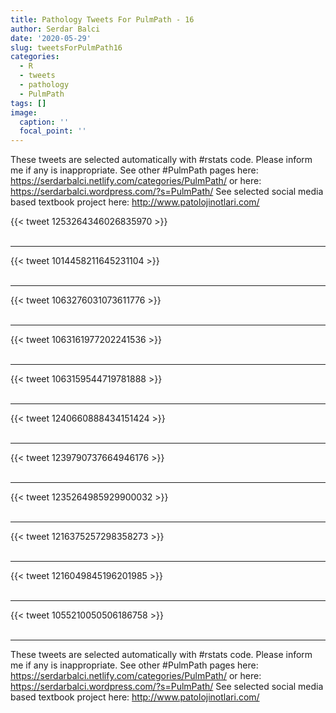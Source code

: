 ```yaml
---
title: Pathology Tweets For PulmPath - 16
author: Serdar Balci
date: '2020-05-29'
slug: tweetsForPulmPath16
categories:
  - R
  - tweets
  - pathology
  - PulmPath
tags: []
image:
  caption: ''
  focal_point: ''
---
```



These tweets are selected automatically with #rstats code. Please inform me if any is inappropriate.
See other #PulmPath pages here: https://serdarbalci.netlify.com/categories/PulmPath/  or here: https://serdarbalci.wordpress.com/?s=PulmPath/ 
See selected social media based textbook project here: http://www.patolojinotlari.com/

{{< tweet 1253264346026835970 >}}
<br>
<br>
<hr>
{{< tweet 1014458211645231104 >}}
<br>
<br>
<hr>
{{< tweet 1063276031073611776 >}}
<br>
<br>
<hr>
{{< tweet 1063161977202241536 >}}
<br>
<br>
<hr>
{{< tweet 1063159544719781888 >}}
<br>
<br>
<hr>
{{< tweet 1240660888434151424 >}}
<br>
<br>
<hr>
{{< tweet 1239790737664946176 >}}
<br>
<br>
<hr>
{{< tweet 1235264985929900032 >}}
<br>
<br>
<hr>
{{< tweet 1216375257298358273 >}}
<br>
<br>
<hr>
{{< tweet 1216049845196201985 >}}
<br>
<br>
<hr>
{{< tweet 1055210050506186758 >}}
<br>
<br>
<hr>


These tweets are selected automatically with #rstats code. Please inform me if any is inappropriate.
See other #PulmPath pages here: https://serdarbalci.netlify.com/categories/PulmPath/  or here: https://serdarbalci.wordpress.com/?s=PulmPath/ 
See selected social media based textbook project here: http://www.patolojinotlari.com/
